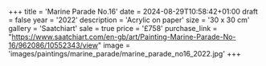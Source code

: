 +++
title = 'Marine Parade No.16'
date = 2024-08-29T10:58:42+01:00
draft = false
year = '2022'
description = 'Acrylic on paper'
size = '30 x 30 cm'
gallery = 'Saatchiart'
sale = true
price = '£758'
purchase_link = "https://www.saatchiart.com/en-gb/art/Painting-Marine-Parade-No-16/962086/10552343/view"
image = 'images/paintings/marine_parade/marine_parade_no16_2022.jpg'
+++
